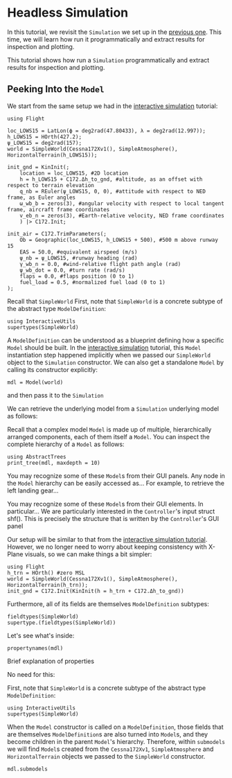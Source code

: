 # Headless Simulation

In this tutorial, we revisit the `Simulation` we set up in the [previous one](@ref "Interactive
Simulation"). This time, we will learn how run it programmatically and extract results for
inspection and plotting.

This tutorial shows how run a `Simulation` programmatically and extract results for inspection and
plotting.

## Peeking Into the `Model`

We start from the same setup we had in the [interactive simulation](@ref "Interactive Simulation")
tutorial:
```@repl tutorial02
using Flight
```

```@repl tutorial02
loc_LOWS15 = LatLon(ϕ = deg2rad(47.80433), λ = deg2rad(12.997));
h_LOWS15 = HOrth(427.2);
ψ_LOWS15 = deg2rad(157);
world = SimpleWorld(Cessna172Xv1(), SimpleAtmosphere(), HorizontalTerrain(h_LOWS15));
```

```@repl tutorial02
init_gnd = KinInit(;
    location = loc_LOWS15, #2D location
    h = h_LOWS15 + C172.Δh_to_gnd, #altitude, as an offset with respect to terrain elevation
    q_nb = REuler(ψ_LOWS15, 0, 0), #attitude with respect to NED frame, as Euler angles
    ω_wb_b = zeros(3), #angular velocity with respect to local tangent frame, aircraft frame coordinates
    v_eb_n = zeros(3), #Earth-relative velocity, NED frame coordinates
    ) |> C172.Init;
```

```@repl tutorial02
init_air = C172.TrimParameters(;
    Ob = Geographic(loc_LOWS15, h_LOWS15 + 500), #500 m above runway 15
    EAS = 50.0, #equivalent airspeed (m/s)
    ψ_nb = ψ_LOWS15, #runway heading (rad)
    γ_wb_n = 0.0, #wind-relative flight path angle (rad)
    ψ_wb_dot = 0.0, #turn rate (rad/s)
    flaps = 0.0, #flaps position (0 to 1)
    fuel_load = 0.5, #normalized fuel load (0 to 1)
);
```

Recall that `SimpleWorld`
First, note that `SimpleWorld` is a concrete subtype of the abstract type `ModelDefinition`:
```@repl tutorial02
using InteractiveUtils
supertypes(SimpleWorld)
```

A `ModelDefinition` can be understood as a blueprint defining how a specific `Model` should be
built. In the [interactive simulation](@ref "Interactive Simulation") tutorial, this `Model`
instantiation step happened implicitly when we passed our `SimpleWorld` object to the `Simulation`
constructor. We can also get a standalone `Model` by calling its constructor explicitly:
```@repl tutorial02
mdl = Model(world)
```

and then pass it to the `Simulation`

We can retrieve the underlying model from a `Simulation` underlying model as follows:

Recall that a complex model `Model` is made up of multiple, hierarchically arranged components, each of them
itself a `Model`. You can inspect the complete hierarchy of a `Model` as follows:
```@repl tutorial02
using AbstractTrees
print_tree(mdl, maxdepth = 10)
```

You may recognize some of these `Model`s from their GUI panels.
Any node in the `Model` hierarchy can be easily accessed as... For example, to retrieve the left
landing gear...

You may recognize some of these `Model`s from their GUI elements. In particular...
We are particularly interested in the `Controller`'s input struct
shf(). This is precisely the structure that is written by the `Controller`'s GUI panel

Our setup will be similar to that from the [interactive simulation tutorial](@ref "Interactive
Simulation"). However, we no longer need to worry about keeping consistency with X-Plane visuals, so
we can make things a bit simpler:
```@repl tutorial02
using Flight
h_trn = HOrth() #zero MSL
world = SimpleWorld(Cessna172Xv1(), SimpleAtmosphere(), HorizontalTerrain(h_trn));
init_gnd = C172.Init(KinInit(h = h_trn + C172.Δh_to_gnd))
```



Furthermore, all of its fields are themselves `ModelDefinition` subtypes:
```@repl tutorial02
fieldtypes(SimpleWorld)
supertype.(fieldtypes(SimpleWorld))
```

Let's see what's inside:
```@repl tutorial02
propertynames(mdl)
```

Brief explanation of properties

No need for this:

First, note that `SimpleWorld` is a concrete subtype of the abstract type `ModelDefinition`:
```@repl tutorial02
using InteractiveUtils
supertypes(SimpleWorld)
```


When the `Model` constructor is called on a `ModelDefinition`, those fields that are themselves
`ModelDefinition`s are also turned into `Model`s, and they become children in the parent `Model`'s
hierarchy. Therefore, within `submodels` we will find `Model`s created from the `Cessna172Xv1`,
`SimpleAtmosphere` and `HorizontalTerrain` objects we passed to the `SimpleWorld` constructor.
```@repl tutorial02
mdl.submodels
```